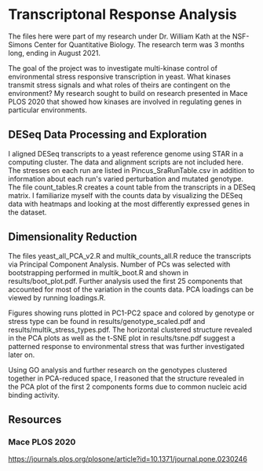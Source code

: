 # Transcriptonal Response Analysis
The files here were part of my research under Dr. William Kath at the NSF-Simons Center for Quantitative Biology. The research term was 3 months long, ending in August 2021.

The goal of the project was to investigate multi-kinase control of environmental stress responsive transcription in yeast. What kinases transmit stress signals and what roles of theirs are contingent on the environment? My research sought to build on research presented in Mace PLOS 2020 that showed how kinases are involved in regulating genes in particular environments.


## DESeq Data Processing and Exploration

I aligned DESeq transcripts to a yeast reference genome using STAR in a computing cluster. The data and alignment scripts are not included here. The stresses on each run are listed in Pincus_SraRunTable.csv in addition to information about each run's varied perturbation and mutated genotype. The file count_tables.R creates a count table from the transcripts in a DESeq matrix. I familiarize myself with the counts data by visualizing the DESeq data with heatmaps and looking at the most differently expressed genes in the dataset. 


## Dimensionality Reduction

The files yeast_all_PCA_v2.R and multik_counts_all.R reduce the transcripts via Principal Component Analysis. Number of PCs was selected with bootstrapping performed in multik_boot.R and shown in results/boot_plot.pdf. Further analysis used the first 25 components that accounted for most of the variation in the counts data. PCA loadings can be viewed by running loadings.R.

Figures showing runs plotted in PC1-PC2 space and colored by genotype or stress type can be found in results/genotype_scaled.pdf and results/multik_stress_types.pdf. The horizontal clustered structure revealed in the PCA plots as well as the t-SNE plot in results/tsne.pdf suggest a patterned response to environmental stress that was further investigated later on. 

Using GO analysis and further research on the genotypes clustered together in PCA-reduced space, I reasoned that the structure revealed in the PCA plot of the first 2 components forms due to common nucleic acid binding activity. 



## Resources
### Mace PLOS 2020
https://journals.plos.org/plosone/article?id=10.1371/journal.pone.0230246



